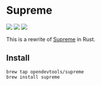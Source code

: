 # Supreme

[![](https://github.com/opendevtools/supreme-rs/workflows/Release/badge.svg)](https://github.com/opendevtools/supreme-rs/actions?workflow=Release)
[![](https://meritbadge.herokuapp.com/supreme)](https://crates.io/crates/supreme)
[![](https://img.shields.io/crates/d/supreme.svg)](https://crates.io/crates/supreme)

This is a rewrite of [Supreme](https://github.com/opendevtools/supreme) in Rust.

## Install

```
brew tap opendevtools/supreme
brew install supreme
```

